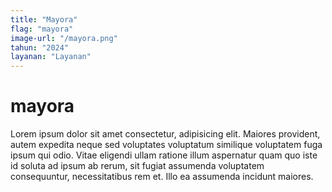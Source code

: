 ```yaml
---
title: "Mayora"
flag: "mayora"
image-url: "/mayora.png"
tahun: "2024"
layanan: "Layanan"
---
```


# mayora

Lorem ipsum dolor sit amet consectetur, adipisicing elit. Maiores provident, autem expedita neque sed voluptates voluptatum similique voluptatem fuga ipsum qui odio. Vitae eligendi ullam ratione illum aspernatur quam quo iste id soluta ad ipsum ab rerum, sit fugiat assumenda voluptatem consequuntur, necessitatibus rem et. Illo ea assumenda incidunt maiores.
